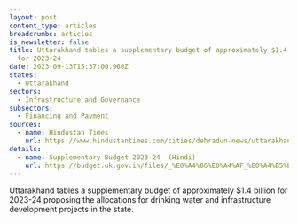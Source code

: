 ```yaml
---
layout: post
content_type: articles
breadcrumbs: articles
is_newsletter: false
title: Uttarakhand tables a supplementary budget of approximately $1.4 billion
  for 2023-24
date: 2023-09-13T15:37:00.960Z
states:
  - Uttarakhand
sectors:
  - Infrastructure and Governance
subsectors:
  - Financing and Payment
sources:
  - name: Hindustan Times
    url: https://www.hindustantimes.com/cities/dehradun-news/uttarakhand-assembly-tables-supplementary-budget-of-rs-11-321-crore-101694010436638.html
details:
  - name: Supplementary Budget 2023-24  (Hindi)
    url: https://budget.uk.gov.in/files/_%E0%A4%86%E0%A4%AF_%E0%A4%B5%E0%A5%8D%E0%A4%AF%E0%A4%AF%E0%A4%95_2023-24_1.pdf
---
```

Uttarakhand tables a supplementary budget of approximately $1.4 billion for 2023-24 proposing the allocations for drinking water and infrastructure development projects in the state.
